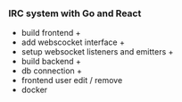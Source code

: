 ### IRC system with Go and React

- build frontend +
- add webscocket interface +
- setup websocket listeners and emitters +
- build backend +
- db connection +
- frontend user edit / remove
- docker
